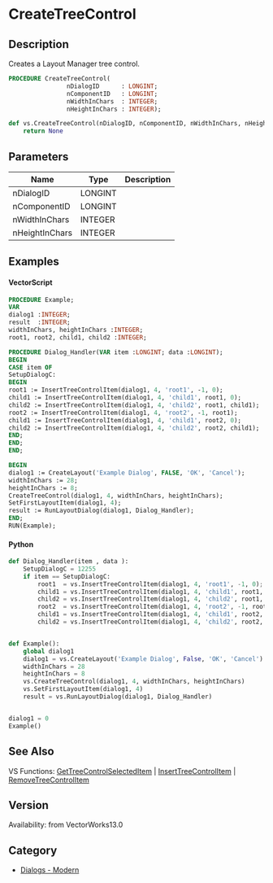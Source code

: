 # CreateTreeControl

## Description
Creates a Layout Manager tree control.

```pascal
PROCEDURE CreateTreeControl(
				nDialogID      : LONGINT;
				nComponentID   : LONGINT;
				nWidthInChars  : INTEGER;
				nHeightInChars : INTEGER);
```

```python
def vs.CreateTreeControl(nDialogID, nComponentID, nWidthInChars, nHeightInChars):
    return None
```

## Parameters
|Name|Type|Description|
|---|---|---|
|nDialogID|LONGINT|   |
|nComponentID|LONGINT|   |
|nWidthInChars|INTEGER|   |
|nHeightInChars|INTEGER|   |

## Examples
#### VectorScript ####
```pascal
PROCEDURE Example;
VAR
dialog1 :INTEGER;
result  :INTEGER;
widthInChars, heightInChars :INTEGER;
root1, root2, child1, child2 :INTEGER;

PROCEDURE Dialog_Handler(VAR item :LONGINT; data :LONGINT);
BEGIN
CASE item OF
SetupDialogC:
BEGIN
root1 := InsertTreeControlItem(dialog1, 4, 'root1', -1, 0);
child1 := InsertTreeControlItem(dialog1, 4, 'child1', root1, 0);
child2 := InsertTreeControlItem(dialog1, 4, 'child2', root1, child1);
root2 := InsertTreeControlItem(dialog1, 4, 'root2', -1, root1);
child1 := InsertTreeControlItem(dialog1, 4, 'child1', root2, 0);
child2 := InsertTreeControlItem(dialog1, 4, 'child2', root2, child1);
END;
END;
END;

BEGIN
dialog1 := CreateLayout('Example Dialog', FALSE, 'OK', 'Cancel');
widthInChars := 28;
heightInChars := 8;
CreateTreeControl(dialog1, 4, widthInChars, heightInChars);
SetFirstLayoutItem(dialog1, 4);
result := RunLayoutDialog(dialog1, Dialog_Handler);
END;
RUN(Example);
```
#### Python ####
```python
def Dialog_Handler(item , data ):
	SetupDialogC = 12255
	if item == SetupDialogC:
		root1  = vs.InsertTreeControlItem(dialog1, 4, 'root1', -1, 0);
		child1 = vs.InsertTreeControlItem(dialog1, 4, 'child1', root1, 0);
		child2 = vs.InsertTreeControlItem(dialog1, 4, 'child2', root1, child1);
		root2  = vs.InsertTreeControlItem(dialog1, 4, 'root2', -1, root1);
		child1 = vs.InsertTreeControlItem(dialog1, 4, 'child1', root2, 0);
		child2 = vs.InsertTreeControlItem(dialog1, 4, 'child2', root2, child1);


def Example():
	global dialog1
	dialog1 = vs.CreateLayout('Example Dialog', False, 'OK', 'Cancel')
	widthInChars = 28
	heightInChars = 8
	vs.CreateTreeControl(dialog1, 4, widthInChars, heightInChars)
	vs.SetFirstLayoutItem(dialog1, 4)
	result = vs.RunLayoutDialog(dialog1, Dialog_Handler)


dialog1 = 0
Example()
```

## See Also
VS Functions:
[GetTreeControlSelectedItem](GetTreeControlSelectedItem.md) 
| [InsertTreeControlItem](InsertTreeControlItem.md) 
| [RemoveTreeControlItem](RemoveTreeControlItem.md)

## Version
Availability: from VectorWorks13.0

## Category
* [Dialogs - Modern](../Categories/Dialogs%20-%20Modern.md)
